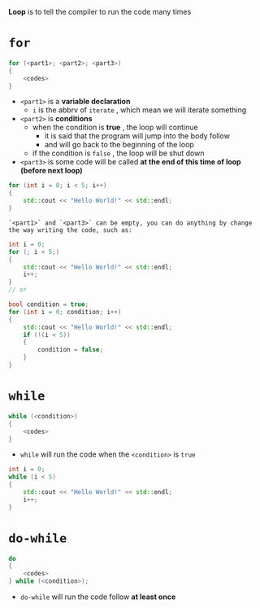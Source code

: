 **Loop** is to tell the compiler to run the code many times
# `for`
```Cpp
for (<part1>; <part2>; <part3>)
{
	<codes>
}
```
- `<part1>` is a **variable declaration**
	- `i` is the abbrv of `iterate` , which mean we will iterate something
- `<part2>` is **conditions**
	- when the condition is **true** , the loop will continue
		- it is said that the program will jump into the body follow
		- and will go back to the beginning of the loop
	- if the condition is `false` , the loop will be shut down
- `<part3>` is some code will be called **at the end of this time of loop (before next loop)**
```Cpp
for (int i = 0; i < 5; i++)
{
	std::cout << "Hello World!" << std::endl;
}
```
```ad-tip
`<part1>` and `<part3>` can be empty, you can do anything by change the way writing the code, such as:
```
```Cpp
int i = 0;
for (; i < 5;)
{
	std::cout << "Hello World!" << std::endl;
	i++;
}
// or

bool condition = true;
for (int i = 0; condition; i++)
{
	std::cout << "Hello World!" << std::endl;
	if (!(i < 5))
	{
		condition = false;
	}
}
```
# `while`
```Cpp
while (<condition>)
{
	<codes>
}
```
- `while` will run the code when the `<condition>` is `true`
```Cpp
int i = 0;
while (i < 5)
{
	std::cout << "Hello World!" << std::endl;
	i++;
}
```
# `do-while`
```Cpp
do
{
	<codes>
} while (<condition>);
```
- `do-while` will run the code follow **at least once**
